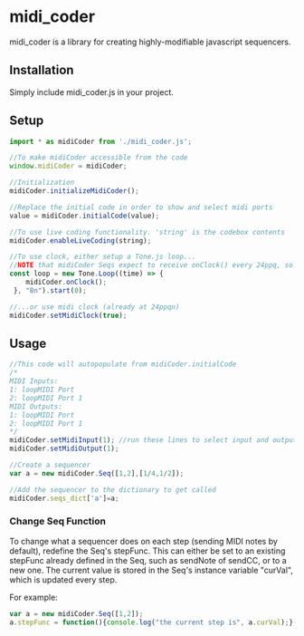 # midi_coder

midi_coder is a library for creating highly-modifiable javascript sequencers.

## Installation

Simply include midi_coder.js in your project.

## Setup

```javascript
import * as midiCoder from './midi_coder.js';

//To make midiCoder accessible from the code
window.midiCoder = midiCoder;

//Initialization
midiCoder.initializeMidiCoder();

//Replace the initial code in order to show and select midi ports
value = midiCoder.initialCode(value);

//To use live coding functionality. 'string' is the codebox contents
midiCoder.enableLiveCoding(string);

//To use clock, either setup a Tone.js loop...
//NOTE that midiCoder Seqs expect to receive onClock() every 24ppq, so multiply the desired quarter note time by 1/24
const loop = new Tone.Loop((time) => {
 	midiCoder.onClock();
 }, "8n").start(0);

//...or use midi clock (already at 24ppqn)
midiCoder.setMidiClock(true);


```


## Usage

```javascript
//This code will autopopulate from midiCoder.initialCode
/*
MIDI Inputs:
1: loopMIDI Port
2: loopMIDI Port 1
MIDI Outputs:
1: loopMIDI Port
2: loopMIDI Port 1
*/
midiCoder.setMidiInput(1); //run these lines to select input and output
midiCoder.setMidiOutput(1);

//Create a sequencer
var a = new midiCoder.Seq([1,2],[1/4,1/2]);

//Add the sequencer to the dictionary to get called
midiCoder.seqs_dict['a']=a;

```

### Change Seq Function

To change what a sequencer does on each step (sending MIDI notes by default), redefine the Seq's stepFunc. This can either be set to an existing stepFunc already defined in the Seq, such as sendNote of sendCC, or to a new one. The current value is stored in the Seq's instance variable "curVal", which is updated every step.

For example:

```javascript
var a = new midiCoder.Seq([1,2]);
a.stepFunc = function(){console.log("the current step is", a.curVal);};
```
